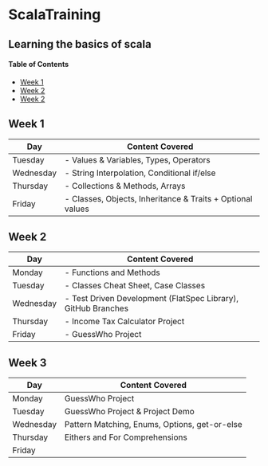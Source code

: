 # ScalaTraining
## Learning the basics of scala


#### Table of Contents
- [Week 1](#Week-1)
- [Week 2](#Week-2)
- [Week 2](#week-3)


## Week 1
| Day       | Content Covered                                             |                                               
|-----------|-------------------------------------------------------------|
| Tuesday   | - Values & Variables, Types, Operators                      |
| Wednesday | - String Interpolation, Conditional if/else                 | 
| Thursday  | - Collections & Methods, Arrays                             |
| Friday    | - Classes, Objects, Inheritance & Traits  + Optional values | 


## Week 2
| Day       | Content Covered                                               |                                               
|-----------|---------------------------------------------------------------|
| Monday    | - Functions and Methods                                       |
| Tuesday   | - Classes Cheat Sheet, Case Classes                           |
| Wednesday | - Test Driven Development (FlatSpec Library), GitHub Branches | 
| Thursday  | - Income Tax Calculator Project                               |
| Friday    | - GuessWho Project                                            | 


## Week 3
| Day       | Content Covered                               |                                               
|-----------|-----------------------------------------------|
| Monday    | GuessWho Project                              |
| Tuesday   | GuessWho Project & Project Demo               |
| Wednesday | Pattern Matching, Enums, Options, get-or-else | 
| Thursday  | Eithers and For Comprehensions                |
| Friday    |                                               | 